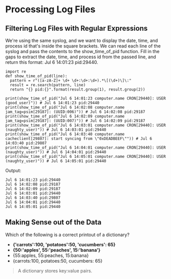 # Processing Log Files

## Filtering Log Files with Regular Expressions

We're using the same syslog, and we want to display the date, time, and process id that's inside the square brackets. We can read each line of the syslog and pass the contents to the show_time_of_pid function. Fill in the gaps to extract the date, time, and process id from the passed line, and return this format: Jul 6 14:01:23 pid:29440.
```
import re
def show_time_of_pid(line):
  pattern = r"([a-zA-Z]+ \d+ \d+:\d+:\d+).*\[(\d+)\]\:"
  result = re.search(pattern, line)
  return "{} pid:{}".format(result.group(1), result.group(2))

print(show_time_of_pid("Jul 6 14:01:23 computer.name CRON[29440]: USER (good_user)")) # Jul 6 14:01:23 pid:29440
print(show_time_of_pid("Jul 6 14:02:08 computer.name jam_tag=psim[29187]: (UUID:006)")) # Jul 6 14:02:08 pid:29187
print(show_time_of_pid("Jul 6 14:02:09 computer.name jam_tag=psim[29187]: (UUID:007)")) # Jul 6 14:02:09 pid:29187
print(show_time_of_pid("Jul 6 14:03:01 computer.name CRON[29440]: USER (naughty_user)")) # Jul 6 14:03:01 pid:29440
print(show_time_of_pid("Jul 6 14:03:40 computer.name cacheclient[29807]: start syncing from \"0xDEADBEEF\"")) # Jul 6 14:03:40 pid:29807
print(show_time_of_pid("Jul 6 14:04:01 computer.name CRON[29440]: USER (naughty_user)")) # Jul 6 14:04:01 pid:29440
print(show_time_of_pid("Jul 6 14:05:01 computer.name CRON[29440]: USER (naughty_user)")) # Jul 6 14:05:01 pid:29440
```
Output:

```
Jul 6 14:01:23 pid:29440
Jul 6 14:02:08 pid:29187
Jul 6 14:02:09 pid:29187
Jul 6 14:03:01 pid:29440
Jul 6 14:03:40 pid:29807
Jul 6 14:04:01 pid:29440
Jul 6 14:05:01 pid:29440
```

## Making Sense out of the Data

Which of the following is a correct printout of a dictionary?

* **{'carrots':100, 'potatoes':50, 'cucumbers': 65}**
* **{50:'apples', 55:'peaches', 15:'banana'}**
* {55:apples, 55:peaches, 15:banana}
* {carrots:100, potatoes:50, cucumbers: 65}

> A dictionary stores key:value pairs.